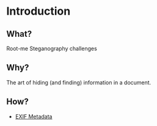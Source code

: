 # Introduction

## What?

Root-me Steganography challenges

## Why?

The art of hiding (and finding) information in a document. 

## How?

* [EXIF Metadata](exif-metadata.md)




